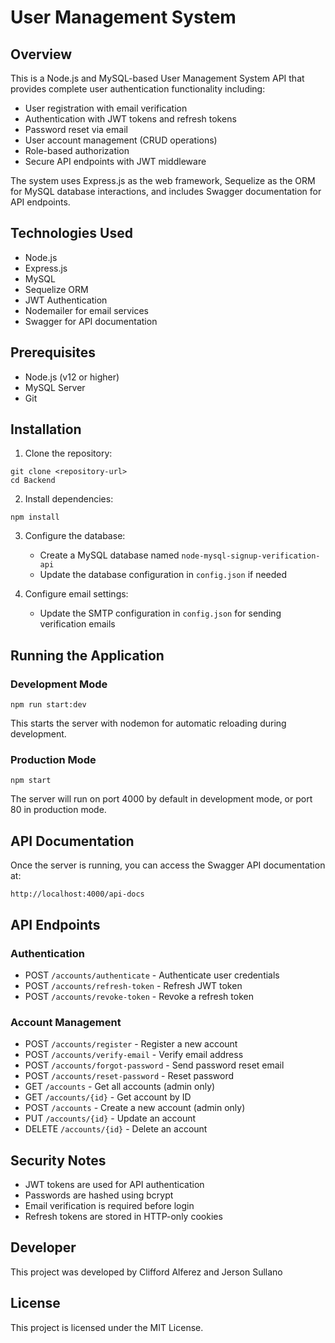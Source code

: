 # User Management System

## Overview
This is a Node.js and MySQL-based User Management System API that provides complete user authentication functionality including:

- User registration with email verification
- Authentication with JWT tokens and refresh tokens
- Password reset via email
- User account management (CRUD operations)
- Role-based authorization
- Secure API endpoints with JWT middleware

The system uses Express.js as the web framework, Sequelize as the ORM for MySQL database interactions, and includes Swagger documentation for API endpoints.

## Technologies Used
- Node.js
- Express.js
- MySQL
- Sequelize ORM
- JWT Authentication
- Nodemailer for email services
- Swagger for API documentation

## Prerequisites
- Node.js (v12 or higher)
- MySQL Server
- Git

## Installation

1. Clone the repository:
```
git clone <repository-url>
cd Backend
```

2. Install dependencies:
```
npm install
```

3. Configure the database:
   - Create a MySQL database named `node-mysql-signup-verification-api`
   - Update the database configuration in `config.json` if needed

4. Configure email settings:
   - Update the SMTP configuration in `config.json` for sending verification emails

## Running the Application

### Development Mode
```
npm run start:dev
```
This starts the server with nodemon for automatic reloading during development.

### Production Mode
```
npm start
```
The server will run on port 4000 by default in development mode, or port 80 in production mode.

## API Documentation
Once the server is running, you can access the Swagger API documentation at:
```
http://localhost:4000/api-docs
```

## API Endpoints

### Authentication
- POST `/accounts/authenticate` - Authenticate user credentials
- POST `/accounts/refresh-token` - Refresh JWT token
- POST `/accounts/revoke-token` - Revoke a refresh token

### Account Management
- POST `/accounts/register` - Register a new account
- POST `/accounts/verify-email` - Verify email address
- POST `/accounts/forgot-password` - Send password reset email
- POST `/accounts/reset-password` - Reset password
- GET `/accounts` - Get all accounts (admin only)
- GET `/accounts/{id}` - Get account by ID
- POST `/accounts` - Create a new account (admin only)
- PUT `/accounts/{id}` - Update an account
- DELETE `/accounts/{id}` - Delete an account

## Security Notes
- JWT tokens are used for API authentication
- Passwords are hashed using bcrypt
- Email verification is required before login
- Refresh tokens are stored in HTTP-only cookies

## Developer
This project was developed by Clifford Alferez and Jerson Sullano

## License
This project is licensed under the MIT License.
